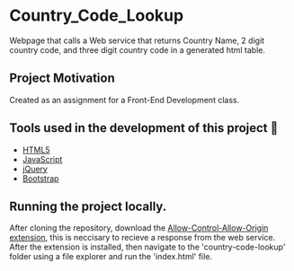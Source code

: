 # Country_Code_Lookup
Webpage that calls a Web service that returns Country Name, 2 digit country code, and three digit country code in a generated html table.

## Project Motivation
Created as an assignment for a Front-End Development class.

## Tools used in the development of this project  :wrench:
- <a href=''>HTML5</a>
- <a href='https://www.javascript.com/'>JavaScript</a>
- <a href='https://jquery.com/'>jQuery</a>
- <a href='https://getbootstrap.com/'>Bootstrap</a>

## Running the project locally.
After cloning the repository, download the <a href='https://chrome.google.com/webstore/detail/allow-control-allow-origi/nlfbmbojpeacfghkpbjhddihlkkiljbi/related?hl=en-US'>Allow-Control-Allow-Origin extension</a>, this is neccisary to recieve a response from the web service. After the extension is installed, then navigate to the 'country-code-lookup' folder using a file explorer and run the 'index.html' file.